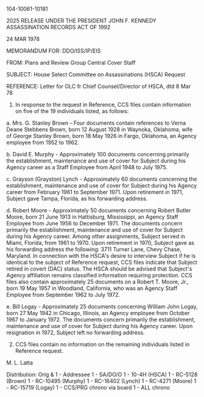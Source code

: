 104-10061-10181

2025 RELEASE UNDER THE PRESIDENT JOHN F. KENNEDY ASSASSINATION RECORDS ACT OF 1992

24 MAR 1978

MEMORANDUM FOR: DDO/ISS/IP/EIS

FROM: Plans and Review Group
Central Cover Staff

SUBJECT: House Select Committee on Assassinations (HSCA) Request

REFERENCE: Letter for OLC fr Chief Counsel/Director of HSCA, dtd 8 Mar 78

1. In response to the request in Reference, CCS files contain information on five of the 19 individuals listed, as follows:

a. Mrs. G. Stanley Brown - Four documents contain references to Verna Deane Stebbens Brown, born 12 August 1928 in Waynoka, Oklahoma, wife of George Stanley Brown, born 18 May 1926 in Fargo, Oklahoma, an Agency employee from 1952 to 1962.

b. David E. Murphy - Approximately 100 documents concerning primarily the establishment, maintenance and use of cover for Subject during his Agency career as a Staff Employee from April 1948 to July 1975.

c. Grayson (Grayston) Lynch - Approximately 60 documents concerning the establishment, maintenance and use of cover for Subject during his Agency career from February 1961 to September 1971. Upon retirement in 1971, Subject gave Tampa, Florida, as his forwarding address.

d. Robert Moore - Approximately 50 documents concerning Robert Butler Moore, born 21 June 1913 in Hattisburg, Mississippi, an Agency Staff Employee from June 1956 to December 1971. The documents concern primarily the establishment, maintenance and use of cover for Subject during his Agency career. Among other assignments, Subject served in Miami, Florida, from 1961 to 1970. Upon retirement in 1970, Subject gave as his forwarding address the following: 3711 Turner Lane, Chevy Chase, Maryland. In connection with the HSCA's desire to interview Subject if he is identical to the subject of Reference request, CCS files indicate that Subject retired in covert (DAC) status. The HSCA should be advised that Subject's Agency affiliation remains classified information requiring protection. CCS files also contain approximately 25 documents on a Robert T. Moore, Jr., born 19 May 1957 in Woodland, California, who was an Agency Staff Employee from September 1962 to July 1972.

e. Bill Logay - Approximately 25 documents concerning William John Logay, born 27 May 1942 in Chicago, Illinois, an Agency employee from October 1967 to January 1972. The documents concern primarily the establishment, maintenance and use of cover for Subject during his Agency career. Upon resignation in 1972, Subject left no forwarding address.

2. CCS files contain no information on the remaining individuals listed in Reference request.

M. L. Latta

Distribution:
Orig & 1 - Addressee
1 - SA/DO/O
1 - 10-4H (HSCA)
1 - RC-5128 (Brown)
1 - RC-10495 (Murphy)
1 - RC-16402 (Lynch)
1 - RC-4271 (Moore)
1 - RC-15719 (Logay)
1 - CCS/PRG chrono via board
1 - ALL chrono
